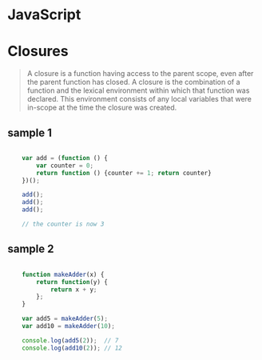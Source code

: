 # JavaScript

# Closures

> A closure is a function having access to the parent scope, even after the parent function has closed.
> A closure is the combination of a function and the lexical environment within which that function was declared. This environment consists of any local variables that were in-scope at the time the closure was created.

## sample 1
```js

	var add = (function () {
		var counter = 0;
		return function () {counter += 1; return counter}
	})();

	add();
	add();
	add();

	// the counter is now 3
```
		
## sample 2
```js

	function makeAdder(x) {
		return function(y) {
			return x + y;
		};
	}

	var add5 = makeAdder(5);
	var add10 = makeAdder(10);

	console.log(add5(2));  // 7
	console.log(add10(2)); // 12
```
